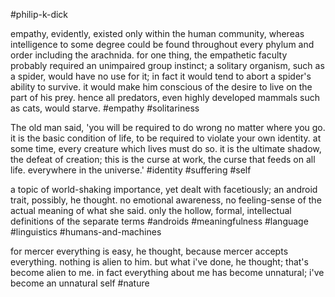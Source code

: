 #philip-k-dick 

empathy, evidently, existed only within the human community, whereas intelligence to some degree could be found throughout every phylum and order including the arachnida. for one thing, the empathetic faculty probably required an unimpaired group instinct; a solitary organism, such as a spider, would have no use for it; in fact it would tend to abort a spider's ability to survive. it would make him conscious of the desire to live on the part of his prey. hence all predators, even highly developed mammals such as cats, would starve.
#empathy #solitariness 

The old man said, 'you will be required to do wrong no matter where you go. it is the basic condition of life, to be required to violate your own identity. at some time, every creature which lives must do so. it is the ultimate shadow, the defeat of creation; this is the curse at work, the curse that feeds on all life. everywhere in the universe.'
#identity #suffering #self

a topic of world-shaking importance, yet dealt with facetiously; an android trait, possibly, he thought. no emotional awareness, no feeling-sense of the actual meaning of what she said. only the hollow, formal, intellectual definitions of the separate terms
#androids #meaningfulness #language #linguistics #humans-and-machines 

for mercer everything is easy, he thought, because mercer accepts everything. nothing is alien to him. but what i've done, he thought; that's become alien to me. in fact everything about me has become unnatural; i've become an unnatural self
#nature 